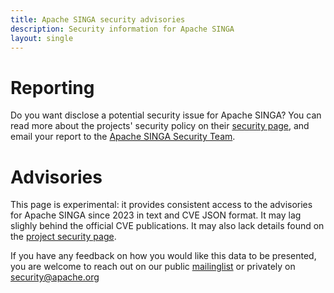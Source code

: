 ```yaml
---
title: Apache SINGA security advisories
description: Security information for Apache SINGA
layout: single
---
```


# Reporting

Do you want disclose a potential security issue for Apache SINGA? You can read more about the projects' security policy on their [security page](https://singa.apache.org/security.html), and email your report to the  [Apache SINGA Security Team](mailto:security@singa.apache.org).

# Advisories

This page is experimental: it provides consistent access to the advisories for Apache SINGA since 2023 in text and CVE JSON format. It may lag slighly behind the official CVE publications. It may also lack details found on the [project security page](https://singa.apache.org/security.html).

If you have any feedback on how you would like this data to be presented, you are welcome to reach out on our public [mailinglist](/mailinglist) or privately on [security@apache.org](mailto:security@apache.org)